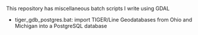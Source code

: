 This repository has miscellaneous batch scripts I write using GDAL

- tiger_gdb_postgres.bat: import TIGER/Line Geodatabases from Ohio and Michigan into a PostgreSQL database
